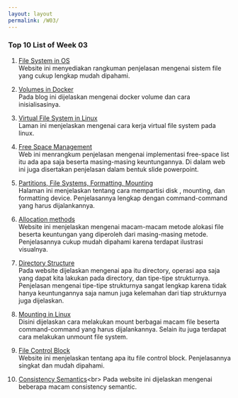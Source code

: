 ```yaml
---
layout: layout
permalink: /W03/
---
```

### Top 10 List of Week 03
1. [File System in OS](https://www.tutorialspoint.com/operating_system/os_file_system.htm)<br>
  Website ini menyediakan rangkuman penjelasan mengenai sistem file yang cukup lengkap mudah dipahami.

2. [Volumes in Docker](https://blog.container-solutions.com/understanding-volumes-docker)<br>
  Pada blog ini dijelaskan mengenai docker volume dan cara inisialisasinya.

3. [Virtual File System in Linux](https://opensource.com/article/19/3/virtual-filesystems-linux)<br>
  Laman ini menjelaskan mengenai cara kerja virtual file system pada linux.

4. [Free Space Management](https://dextutor.com/free-space-list-management/)<br>
  Web ini menrangkum penjelasan mengenai implementasi free-space list itu ada apa saja beserta masing-masing keuntungannya. Di dalam web ini juga disertakan penjelasan dalam bentuk slide powerpoint.

5. [Partitions, File Systems, Formatting, Mounting](http://wwwacs.gantep.edu.tr/docs/rute/node22.html)<br>
  Halaman ini menjelaskan tentang cara mempartisi disk , mounting, dan formatting device. Penjelasannya lengkap dengan command-command yang harus dijalankannya.

6. [Allocation methods](https://www.geeksforgeeks.org/file-allocation-methods/)<br>
  Website ini menjelaskan mengenai macam-macam metode alokasi file beserta keuntungan yang diperoleh dari masing-masing metode. Penjelasannya cukup mudah dipahami karena terdapat ilustrasi visualnya.

7. [Directory Structure](https://www.tutorialandexample.com/directory-structure-in-operating-system/)<br>
  Pada website dijelaskan mengenai apa itu directory, operasi apa saja yang dapat kita lakukan pada directory, dan tipe-tipe strukturnya. Penjelasan mengenai tipe-tipe strukturnya sangat lengkap karena tidak hanya keuntungannya saja namun juga kelemahan dari tiap strukturnya juga dijelaskan.

8. [Mounting in Linux](https://linuxize.com/post/how-to-mount-and-unmount-file-systems-in-linux/)<br>
  Disini dijelaskan cara melakukan mount berbagai macam file beserta command-command yang harus dijalankannya. Selain itu juga terdapat cara melakukan unmount file system.

9. [File Control Block](https://www.easytechjunkie.com/what-is-a-file-control-block.htm)<br>
  Website ini menjelaskan tentang apa itu file control block. Penjelasannya singkat dan mudah dipahami.

10. [Consistency Semantics](https://www.geeksforgeeks.org/consistency-semantics-for-file-sharing/#:~:text=Consistency%20Semantics%20is%20concept%20which,file%20and%20at%20same%20time.)<br>
  Pada website ini dijelaskan mengenai beberapa macam consistency semantic.
